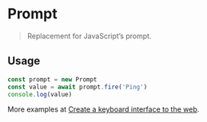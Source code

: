 # Prompt

> Replacement for JavaScript’s prompt.

## Usage

``` javascript
const prompt = new Prompt
const value = await prompt.fire('Ping')
console.log(value)
```

More examples at [Create a keyboard interface to the web].

[Create a keyboard interface to the web]: https://alexherbo2.github.io/blog/chrome/create-a-keyboard-interface-to-the-web/

